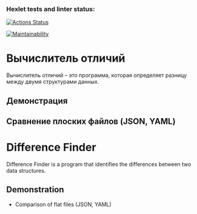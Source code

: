 ### Hexlet tests and linter status:
[![Actions Status](https://github.com/rssolgaleo/python-project-50/actions/workflows/hexlet-check.yml/badge.svg)](https://github.com/rssolgaleo/python-project-50/actions)

[![Maintainability](https://api.codeclimate.com/v1/badges/3de92b6602273504cee1/maintainability)](https://codeclimate.com/github/rssolgaleo/python-project-50/maintainability)

# Вычислитель отличий

Вычислитель отличий – это программа, которая определяет разницу между двумя структурами данных.

## Демонстрация
Сравнение плоских файлов (JSON, YAML)
<a href="https://asciinema.org/a/XW1NuljsLBOzPnhVOYS0fjl1S" target="_blank"></a>
<a href="https://asciinema.org/a/a7DFkgWiG9WnbiXdjPDRtQvHQ" target="_blank"></a>
---

# Difference Finder

Difference Finder is a program that identifies the differences between two data structures.

## Demonstration
* Comparison of flat files (JSON, YAML)
<a href="https://asciinema.org/a/XW1NuljsLBOzPnhVOYS0fjl1S" target="_blank"></a>
<a href="https://asciinema.org/a/a7DFkgWiG9WnbiXdjPDRtQvHQ" target="_blank"></a>

